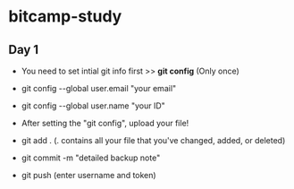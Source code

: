 # bitcamp-study

## Day 1
- You need to set intial git info first >> **git config** (Only once)
- git config --global user.email "your email"
- git config --global user.name "your ID"

- After setting the "git config", upload your file!
- git add . (. contains all your file that you've changed, added, or deleted)
- git commit -m "detailed backup note"
- git push (enter username and token)